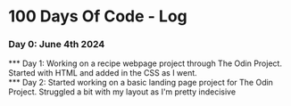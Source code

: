 # 100 Days Of Code - Log

### Day 0: June 4th 2024 

*** Day 1: Working on a recipe webpage project through The Odin Project. Started with HTML and added in the CSS as I went. <br>
*** Day 2: Started working on a basic landing page project for The Odin Project. Struggled a bit with my layout as I'm pretty indecisive <br>
